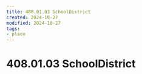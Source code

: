 ```yaml
---
title: 408.01.03 SchoolDistrict
created: 2024-10-27
modified: 2024-10-27
tags:
- place
---
```

# 408.01.03 SchoolDistrict
